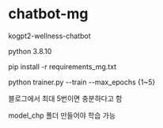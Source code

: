 # chatbot-mg

kogpt2-wellness-chatbot

python 3.8.10

pip install -r requirements_mg.txt

python trainer.py --train --max_epochs {1~5}

블로그에서 최대 5번이면 충분하다고 함

model_chp 폴더 만들어야 학습 가능


